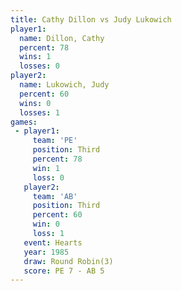 ```yaml
---
title: Cathy Dillon vs Judy Lukowich
player1:              
  name: Dillon, Cathy 
  percent: 78         
  wins: 1             
  losses: 0           
player2:              
  name: Lukowich, Judy
  percent: 60         
  wins: 0             
  losses: 1           
games:
 - player1:         
     team: 'PE'     
     position: Third
     percent: 78    
     win: 1         
     loss: 0        
   player2:         
     team: 'AB'     
     position: Third
     percent: 60    
     win: 0         
     loss: 1        
   event: Hearts       
   year: 1985          
   draw: Round Robin(3)
   score: PE 7 - AB 5  
---
```


